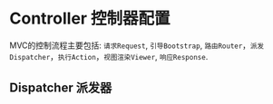 Controller 控制器配置
==== 

MVC的控制流程主要包括: `请求Request`, `引导Bootstrap`, `路由Router`，`派发Dispatcher`，`执行Action`，`视图渲染Viewer`, `响应Response`.

Dispatcher 派发器
----


